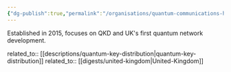 ```yaml
---
{"dg-publish":true,"permalink":"/organisations/quantum-communications-hub/","title":"Quantum Communications Hub"}
---
```



Established in 2015, focuses on QKD and UK's first quantum network development.

related_to:: [[descriptions/quantum-key-distribution\|quantum-key-distribution]]
related_to:: [[digests/united-kingdom\|United-Kingdom]]
